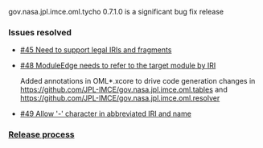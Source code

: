 gov.nasa.jpl.imce.oml.tycho 0.7.1.0 is a significant bug fix release

### Issues resolved

- [#45 Need to support legal IRIs and fragments](https://github.com/JPL-IMCE/gov.nasa.jpl.imce.oml.tycho/issues/45)

- [#48 ModuleEdge needs to refer to the target module by IRI](https://github.com/JPL-IMCE/gov.nasa.jpl.imce.oml.tycho/issues/48)

	Added annotations in OML*.xcore to drive code generation changes in
	https://github.com/JPL-IMCE/gov.nasa.jpl.imce.oml.tables and https://github.com/JPL-IMCE/gov.nasa.jpl.imce.oml.resolver

- [#49 Allow '-' character in abbreviated IRI and name](https://github.com/JPL-IMCE/gov.nasa.jpl.imce.oml.tycho/issues/49)

### [Release process](releaseProcess.markdown)

